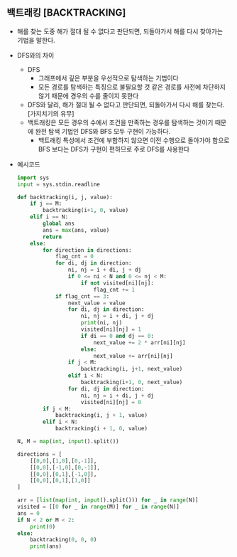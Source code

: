 ## 백트래킹 [BACKTRACKING]

- 해를 찾는 도중 해가 절대 될 수 없다고 판단되면, 되돌아가서 해를 다시 찾아가는 기법을 말한다.

- DFS와의 차이
    - DFS
        - 그래프에서 깊은 부분을 우선적으로 탐색하는 기법이다
        - 모든 경로를 탐색하는 특징으로 불필요할 것 같은 경로를 사전에 차단하지 않기 때문에 경우의 수를 줄이지 못한다
    - DFS와 달리, 해가 절대 될 수 없다고 판단되면, 되돌아가서 다시 해를 찾는다. [가지치기의 유무]
    - 백트래킹은 모든 경우의 수에서 조건을 만족하는 경우를 탐색하는 것이기 때문에 완전 탐색 기법인 DFS와 BFS 모두 구현이 가능하다.
        - 백트래킹 특성에서 조건에 부합하지 않으면 이전 수행으로 돌아가야 함으로 BFS 보다는 DFS가 구현이 편하므로 주로 DFS를 사용한다
        
- 예시코드
    ```py
    import sys
    input = sys.stdin.readline

    def backtracking(i, j, value):
        if j == M:
            backtracking(i+1, 0, value)
        elif i == N:
            global ans
            ans = max(ans, value)
            return
        else:
            for direction in directions:
                flag_cnt = 0
                for di, dj in direction:
                    ni, nj = i + di, j + dj
                    if 0 <= ni < N and 0 <= nj < M:
                        if not visited[ni][nj]:
                            flag_cnt += 1
                if flag_cnt == 3:
                    next_value = value
                    for di, dj in direction:
                        ni, nj = i + di, j + dj
                        print(ni, nj)
                        visited[ni][nj] = 1
                        if di == 0 and dj == 0:
                            next_value += 2 * arr[ni][nj]
                        else:
                            next_value += arr[ni][nj]
                    if j < M:
                        backtracking(i, j+1, next_value)
                    elif i < N:
                        backtracking(i+1, 0, next_value)
                    for di, dj in direction:
                        ni, nj = i + di, j + dj
                        visited[ni][nj] = 0
            if j < M:
                backtracking(i, j + 1, value)
            elif i < N:
                backtracking(i + 1, 0, value)

    N, M = map(int, input().split())

    directions = [
        [[0,0],[1,0],[0,-1]],
        [[0,0],[-1,0],[0,-1]],
        [[0,0],[0,1],[-1,0]],
        [[0,0],[0,1],[1,0]]
    ]

    arr = [list(map(int, input().split())) for _ in range(N)]
    visited = [[0 for _ in range(M)] for _ in range(N)]
    ans = 0
    if N < 2 or M < 2:
        print(0)
    else:
        backtracking(0, 0, 0)
        print(ans)

    ``` 